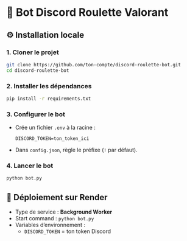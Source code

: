 # 🎲 Bot Discord Roulette Valorant

## ⚙️ Installation locale

### 1. Cloner le projet
```bash
git clone https://github.com/ton-compte/discord-roulette-bot.git
cd discord-roulette-bot
```

### 2. Installer les dépendances
```bash
pip install -r requirements.txt
```

### 3. Configurer le bot
- Crée un fichier `.env` à la racine :
  ```
  DISCORD_TOKEN=ton_token_ici
  ```
- Dans `config.json`, règle le préfixe (`!` par défaut).

### 4. Lancer le bot
```bash
python bot.py
```

## 🚀 Déploiement sur Render
- Type de service : **Background Worker**
- Start command : `python bot.py`
- Variables d’environnement :
  - `DISCORD_TOKEN` = ton token Discord

